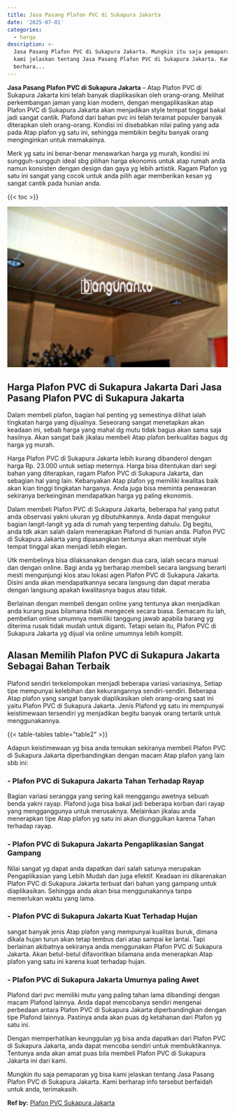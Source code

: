 ```yaml
---
title: Jasa Pasang Plafon PVC di Sukapura Jakarta
date: '2025-07-01'
categories:
  - harga
description: >-
  Jasa Pasang Plafon PVC di Sukapura Jakarta. Mungkin itu saja pemaparan yg bisa
  kami jelaskan tentang Jasa Pasang Plafon PVC di Sukapura Jakarta. Kami
  berhara...
---
```


**Jasa Pasang Plafon PVC di Sukapura Jakarta** – Atap Plafon PVC di Sukapura Jakarta kini telah banyak diaplikasikan oleh orang-orang. Melihat perkembangan jaman yang kian modern, dengan mengaplikasikan atap Plafon PVC di Sukapura Jakarta akan menjadikan style tempat tinggal bakal jadi sangat cantik. Plafond dari bahan pvc ini telah teramat populer banyak diterapkan oleh orang-orang. Kondisi ini disebabkan nilai paling yang ada pada Atap plafon yg satu ini, sehingga membikin begitu banyak orang menginginkan untuk memakainya.

Merk yg satu ini benar-benar menawarkan harga yg murah, kondisi ini sungguh-sungguh ideal sbg pilihan harga ekonomis untuk atap rumah anda namun konsisten dengan design dan gaya yg lebih artistik. Ragam Plafon yg satu ini sangat yang cocok untuk anda pilih agar memberikan kesan yg sangat cantik pada hunian anda.

{{< toc >}}

![Jasa Pasang Plafon PVC di Sukapura Jakarta](/images/flafond-pvc-murah06.png)

## Harga Plafon PVC di Sukapura Jakarta Dari Jasa Pasang Plafon PVC di Sukapura Jakarta

Dalam membeli plafon, bagian hal penting yg semestinya dilihat ialah tingkatan harga yang dijualnya. Seseorang sangat menetapkan akan keadaan ini, sebab harga yang mahal dg mutu tidak bagus akan sama saja hasilnya. Akan sangat baik jikalau membeli Atap plafon berkualitas bagus dg harga yg murah.

Harga Plafon PVC di Sukapura Jakarta lebih kurang dibanderol dengan harga Rp. 23.000 untuk setiap meternya. Harga bisa ditentukan dari segi bahan yang diterapkan, ragam Plafon PVC di Sukapura Jakarta, dan sebagian hal yang lain. Kebanyakan Atap plafon yg memiliki kwalitas baik akan kian tinggi tingkatan harganya. Anda juga bisa meminta penawaran sekiranya berkeinginan mendapatkan harga yg paling ekonomis.

Dalam membeli Plafon PVC di Sukapura Jakarta, beberapa hal yang patut anda observasi yakni ukuran yg dibutuhkannya. Anda dapat mengukur bagian langit-langit yg ada di rumah yang terpenting dahulu. Dg begitu, anda tdk akan salah dalam menerapkan Plafond di hunian anda. Plafon PVC di Sukapura Jakarta yang dipasangkan tentunya akan membuat style tempat tinggal akan menjadi lebih elegan.

Utk membelinya bisa dilaksanakan dengan dua cara, ialah secara manual dan dengan online. Bagi anda yg berharap membeli secara langsung berarti mesti mengunjungi kios atau lokasi agen Plafon PVC di Sukapura Jakarta. Disini anda akan mendapatkannya secara langsung dan dapat meraba dengan langsung apakah kwalitasnya bagus atau tidak.

Berlainan dengan membeli dengan online yang tentunya akan menjadikan anda kurang puas bilamana tidak mengecek secara biasa. Semacam itu lah, pembelian online umumnya memiliki tanggung jawab apabila barang yg diterima rusak tidak mudah untuk diganti. Tetapi selain itu, Plafon PVC di Sukapura Jakarta yg dijual via online umumnya lebih komplit.

## Alasan Memilih Plafon PVC di Sukapura Jakarta Sebagai Bahan Terbaik

Plafond sendiri terkelompokan menjadi beberapa variasi variasinya, Setiap tipe mempunyai kelebihan dan kekurangannya sendiri-sendiri. Beberapa Atap plafon yang sangat banyak diaplikasikan oleh orang-orang saat ini yaitu Plafon PVC di Sukapura Jakarta. Jenis Plafond yg satu ini mempunyai keistimewaan tersendiri yg menjadikan begitu banyak orang tertarik untuk menggunakannya.

{{< table-tables table="table2" >}}

Adapun keistimewaan yg bisa anda temukan sekiranya membeli Plafon PVC di Sukapura Jakarta diperbandingkan dengan macam Atap plafon yang lain sbb ini:

### \- Plafon PVC di Sukapura Jakarta Tahan Terhadap Rayap

Bagian variasi serangga yang sering kali menggangu awetnya sebuah benda yakni rayap. Plafond juga bisa bakal jadi beberapa korban dari rayap yang mengganggunya untuk merusaknya. Melainkan jikalau anda menerapkan tipe Atap plafon yg satu ini akan diunggulkan karena Tahan terhadap rayap.

### \- Plafon PVC di Sukapura Jakarta Pengaplikasian Sangat Gampang

Nilai sangat yg dapat anda dapatkan dari salah satunya merupakan Pengaplikasian yang Lebih Mudah dan juga efektif. Keadaan ini dikarenakan Plafon PVC di Sukapura Jakarta terbuat dari bahan yang gampang untuk diaplikasikan. Sehingga anda akan bisa menggunakannya tanpa memerlukan waktu yang lama.

### \- Plafon PVC di Sukapura Jakarta Kuat Terhadap Hujan

sangat banyak jenis Atap plafon yang mempunyai kualitas buruk, dimana dikala hujan turun akan tetap tembus dari atap sampai ke lantai. Tapi berlainan akibatnya sekiranya anda menggunakan Plafon PVC di Sukapura Jakarta. Akan betul-betul difavoritkan bilamana anda menerapkan Atap plafon yang satu ini karena kuat terhadap hujan.

### \- Plafon PVC di Sukapura Jakarta Umurnya paling Awet

Plafond dari pvc memiliki mutu yang paling tahan lama dibandingi dengan macam Plafond lainnya. Anda dapat mencobanya sendiri mengenai perbedaan antara Plafon PVC di Sukapura Jakarta diperbandingkan dengan tipe Plafond lainnya. Pastinya anda akan puas dg ketahanan dari Plafon yg satu ini.

Dengan memperhatikan keunggulan yg bisa anda dapatkan dari Plafon PVC di Sukapura Jakarta, anda dapat mencoba sendiri untuk membuktikannya. Tentunya anda akan amat puas bila membeli Plafon PVC di Sukapura Jakarta ini dari kami.

Mungkin itu saja pemaparan yg bisa kami jelaskan tentang Jasa Pasang Plafon PVC di Sukapura Jakarta. Kami berharap info tersebut berfaidah untuk anda, terimakasih.

**Ref by:** [Plafon PVC Sukapura Jakarta](https://id.wikipedia.org/wiki/Plafon)
